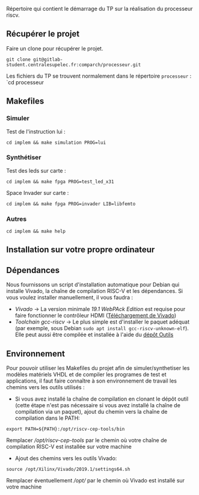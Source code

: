 Répertoire qui contient le démarrage du TP sur la réalisation du processeur riscv.

Récupérer le projet
---------------------
Faire un clone pour récupérer le projet.

`git clone git@gitlab-student.centralesupelec.fr:comparch/processeur.git`

Les fichiers du TP se trouvent normalement dans le répertoire `processeur` : `cd processeur

Makefiles
---------


### Simuler

Test de l'instruction lui :

`cd implem && make simulation PROG=lui `

### Synthétiser

Test des leds sur carte : 

`cd implem && make fpga PROG=test_led_x31`

Space Invader sur carte :

`cd implem && make fpga PROG=invader LIB=libfemto`

### Autres

`cd implem && make help`


Installation sur votre propre ordinateur
----------------------------------------

## Dépendances

Nous fournissons un script d'installation automatique pour Debian qui installe Vivado, la chaîne de compilation RISC-V et les dépendances. Si vous voulez installer manuellement, il vous faudra :
* *Vivado* -> La version minimale *19.1 WebPAck Edition* est requise pour faire fonctionner le contrôleur HDMI ([Téléchargement de Vivado](https://www.xilinx.com/support/download.html))
* *Toolchain gcc-riscv* -> Le plus simple est d'installer le paquet adéquat (par exemple, sous Debian `sudo apt install gcc-riscv-unknown-elf`). Elle peut aussi être compilée et installée à l'aide du [dépôt Outils](https://gricad-gitlab.univ-grenoble-alpes.fr/riscv-ens/outils)

## Environnement

Pour pouvoir utiliser les Makefiles du projet afin de simuler/synthetiser les modèles matériels VHDL et de compiler les programes de test et applications, il faut faire connaître à son environnement de travail les chemins vers les outils utilisés :

* Si vous avez installé la chaîne de compilation en clonant le dépôt outil (cette étape n'est pas nécessaire si vous avez installé la chaîne de compilation via un paquet), ajout du chemin vers la chaîne de compilation dans le PATH:

`export PATH=${PATH}:/opt/riscv-cep-tools/bin`

Remplacer */opt/riscv-cep-tools* par le chemin où votre chaîne
de compilation RISC-V est installée sur votre machine

* Ajout des chemins vers les outils Vivado: 

`source /opt/Xilinx/Vivado/2019.1/settings64.sh` 

Remplacer éventuellement */opt/* par le chemin où Vivado est installé sur votre machine
